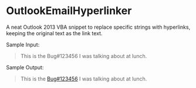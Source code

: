 # OutlookEmailHyperlinker
A neat Outlook 2013 VBA snippet to replace specific strings with hyperlinks, keeping the original text as the link text.

Sample Input:
> This is the Bug#123456 I was talking about at lunch.

Sample Output:
> This is the [Bug#123456](http://bug/123456) I was talking about at lunch.
